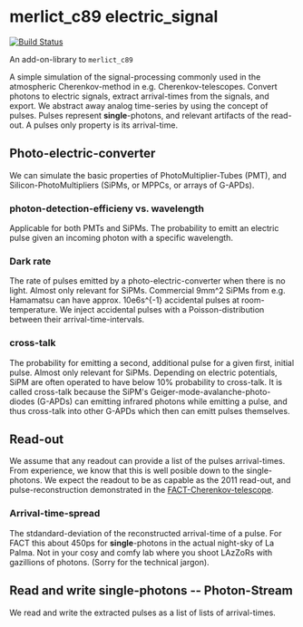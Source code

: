 merlict_c89 electric_signal
===========================
[![Build Status](https://travis-ci.org/cherenkov-plenoscope/merlict_development_kit.svg?branch=master)](https://travis-ci.org/cherenkov-plenoscope/merlict_c89)

An add-on-library to ```merlict_c89```

A simple simulation of the signal-processing commonly used in the atmospheric Cherenkov-method in e.g. Cherenkov-telescopes. Convert photons to electric signals, extract arrival-times from the signals, and export. We abstract away analog time-series by using the concept of pulses. Pulses represent __single__-photons, and relevant artifacts of the read-out. A pulses only property is its arrival-time.

## Photo-electric-converter
We can simulate the basic properties of PhotoMultiplier-Tubes (PMT), and Silicon-PhotoMultipliers (SiPMs, or MPPCs, or arrays of G-APDs).

### photon-detection-efficieny vs. wavelength
Applicable for both PMTs and SiPMs. The probability to emitt an electric pulse given an incoming photon with a specific wavelength.

### Dark rate
The rate of pulses emitted by a photo-electric-converter when there is no light.
Almost only relevant for SiPMs. Commercial 9mm^2 SiPMs from e.g. Hamamatsu can have approx. 10e6s^{-1} accidental pulses at room-temperature. We inject accidental pulses with a Poisson-distribution between their arrival-time-intervals.

### cross-talk
The probability for emitting a second, additional pulse for a given first, initial pulse. Almost only relevant for SiPMs. Depending on electric potentials, SiPM are often operated to have below 10% probability to cross-talk. It is called cross-talk because the SiPM's Geiger-mode-avalanche-photo-diodes (G-APDs) can emitting infrared photons while emitting a pulse, and thus cross-talk into other G-APDs which then can emitt pulses themselves.

## Read-out
We assume that any readout can provide a list of the pulses arrival-times. From experience, we know that this is well posible down to the single-photons. We expect the readout to be as capable as the 2011 read-out, and pulse-reconstruction demonstrated in the [FACT-Cherenkov-telescope](https://pos.sissa.it/301/801/pdf).

### Arrival-time-spread
The stdandard-deviation of the reconstructed arrival-time of a pulse. For FACT this about 450ps for __single__-photons in the actual night-sky of La Palma. Not in your cosy and comfy lab where you shoot LAzZoRs with gazillions of photons. (Sorry for the technical jargon).

## Read and write single-photons -- Photon-Stream
We read and write the extracted pulses as a list of lists of arrival-times.
